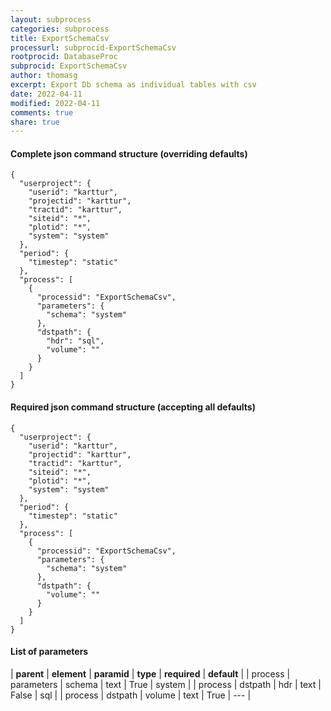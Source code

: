 ```yaml
---
layout: subprocess
categories: subprocess
title: ExportSchemaCsv
processurl: subprocid-ExportSchemaCsv
rootprocid: DatabaseProc
subprocid: ExportSchemaCsv
author: thomasg
excerpt: Export Db schema as individual tables with csv
date: 2022-04-11
modified: 2022-04-11
comments: true
share: true
---
```


#### Complete json command structure (overriding defaults)
```
{
  "userproject": {
    "userid": "karttur",
    "projectid": "karttur",
    "tractid": "karttur",
    "siteid": "*",
    "plotid": "*",
    "system": "system"
  },
  "period": {
    "timestep": "static"
  },
  "process": [
    {
      "processid": "ExportSchemaCsv",
      "parameters": {
        "schema": "system"
      },
      "dstpath": {
        "hdr": "sql",
        "volume": ""
      }
    }
  ]
}
```
#### Required json command structure (accepting all defaults)
```
{
  "userproject": {
    "userid": "karttur",
    "projectid": "karttur",
    "tractid": "karttur",
    "siteid": "*",
    "plotid": "*",
    "system": "system"
  },
  "period": {
    "timestep": "static"
  },
  "process": [
    {
      "processid": "ExportSchemaCsv",
      "parameters": {
        "schema": "system"
      },
      "dstpath": {
        "volume": ""
      }
    }
  ]
}
```
#### List of parameters

| **parent** | **element** | **paramid** | **type** | **required** | **default** |
| process | parameters | schema | text | True | system |
| process | dstpath | hdr | text | False | sql |
| process | dstpath | volume | text | True | --- |
